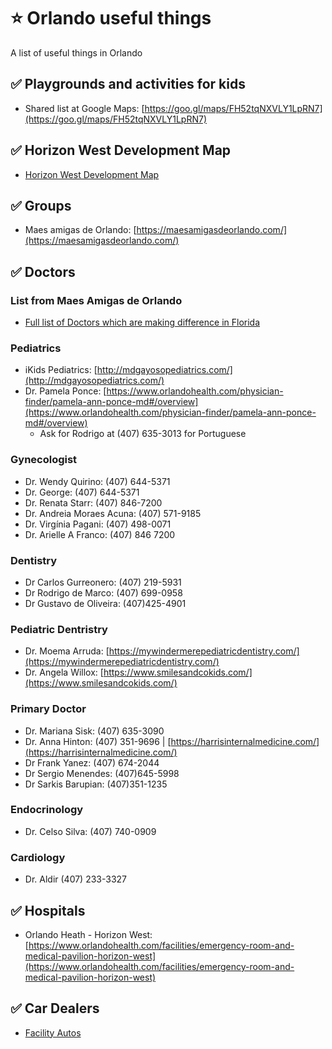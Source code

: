 # ⭐ Orlando useful things
A list of useful things in Orlando

## ✅ Playgrounds and activities for kids

* Shared list at Google Maps: [https://goo.gl/maps/FH52tqNXVLY1LpRN7](https://goo.gl/maps/FH52tqNXVLY1LpRN7)

## ✅ Horizon West Development Map

* [Horizon West Development Map](https://www.google.com/maps/d/u/0/viewer?mid=175-Q6tFBOSnJPT0DZH7_OSF0UM4J_fHH&ll=28.390415328844803%2C-81.60197213790609&z=13)

## ✅ Groups

* Maes amigas de Orlando: [https://maesamigasdeorlando.com/](https://maesamigasdeorlando.com/)

## ✅ Doctors

### List from Maes Amigas de Orlando

* [Full list of Doctors which are making difference in Florida](https://maesamigasdeorlando.com/medicos-que-fazem-a-diferenca-na-florida/)

### Pediatrics

* iKids Pediatrics: [http://mdgayosopediatrics.com/](http://mdgayosopediatrics.com/)
* Dr. Pamela Ponce: [https://www.orlandohealth.com/physician-finder/pamela-ann-ponce-md#/overview](https://www.orlandohealth.com/physician-finder/pamela-ann-ponce-md#/overview)
  * Ask for Rodrigo at (407) 635-3013 for Portuguese

### Gynecologist

* Dr. Wendy Quirino: (407) 644-5371
* Dr. George: (407) 644-5371
* Dr. Renata Starr: (407) 846-7200
* Dr. Andreia Moraes Acuna: (407) 571-9185
* Dr. Virgínia Pagani: (407) 498-0071
* Dr. Arielle A Franco: (407) 846 7200

### Dentistry

* Dr Carlos Gurreonero: (407) 219-5931 
* Dr Rodrigo de Marco: (407) 699-0958 
* Dr Gustavo de Oliveira: (407)425-4901

### Pediatric Dentristry

* Dr. Moema Arruda: [https://mywindermerepediatricdentistry.com/](https://mywindermerepediatricdentistry.com/)
* Dr. Angela Willox: [https://www.smilesandcokids.com/](https://www.smilesandcokids.com/)

### Primary Doctor

* Dr. Mariana Sisk: (407) 635-3090
* Dr. Anna Hinton: (407) 351-9696 | [https://harrisinternalmedicine.com/](https://harrisinternalmedicine.com/)
* Dr Frank Yanez: (407) 674-2044 
* Dr Sergio Menendes: (407)645-5998 
* Dr Sarkis Barupian: (407)351-1235 

### Endocrinology

* Dr. Celso Silva: (407) 740-0909

### Cardiology

* Dr. Aldir (407) 233-3327 

## ✅ Hospitals

* Orlando Heath - Horizon West: [https://www.orlandohealth.com/facilities/emergency-room-and-medical-pavilion-horizon-west](https://www.orlandohealth.com/facilities/emergency-room-and-medical-pavilion-horizon-west)

## ✅ Car Dealers

* [Facility Autos](https://www.facilityautos.com/)

